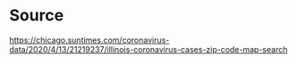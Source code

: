 # Source
https://chicago.suntimes.com/coronavirus-data/2020/4/13/21219237/illinois-coronavirus-cases-zip-code-map-search